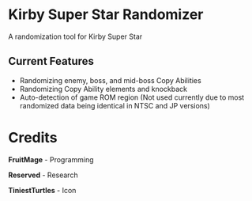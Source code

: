 # Kirby Super Star Randomizer
A randomization tool for Kirby Super Star

## Current Features
* Randomizing enemy, boss, and mid-boss Copy Abilities
* Randomizing Copy Ability elements and knockback
* Auto-detection of game ROM region (Not used currently due to most randomized data being identical in NTSC and JP versions)

# Credits
**FruitMage** - Programming

**Reserved** - Research

**TiniestTurtles** - Icon
